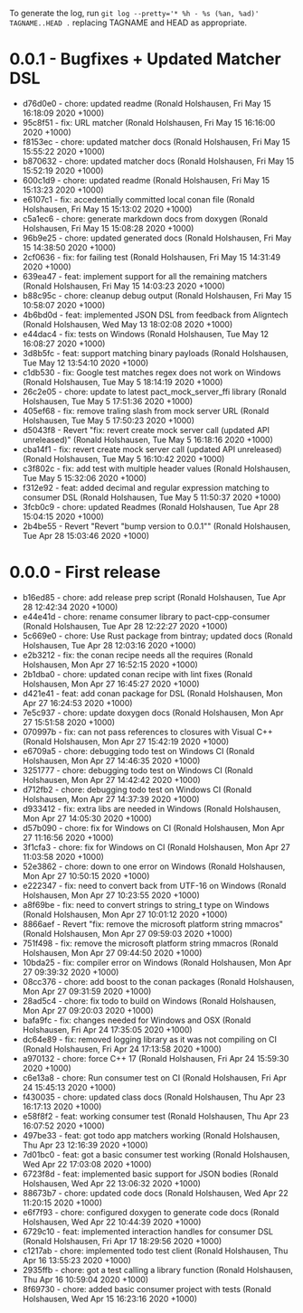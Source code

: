 To generate the log, run `git log --pretty='* %h - %s (%an, %ad)' TAGNAME..HEAD .` replacing TAGNAME and HEAD as appropriate.

# 0.0.1 - Bugfixes + Updated Matcher DSL

* d76d0e0 - chore: updated readme (Ronald Holshausen, Fri May 15 16:18:09 2020 +1000)
* 95c8f51 - fix: URL matcher (Ronald Holshausen, Fri May 15 16:16:00 2020 +1000)
* f8153ec - chore: updated matcher docs (Ronald Holshausen, Fri May 15 15:55:22 2020 +1000)
* b870632 - chore: updated matcher docs (Ronald Holshausen, Fri May 15 15:52:19 2020 +1000)
* 600c1d9 - chore: updated readme (Ronald Holshausen, Fri May 15 15:13:23 2020 +1000)
* e6107c1 - fix: accedentially committed local conan file (Ronald Holshausen, Fri May 15 15:13:02 2020 +1000)
* c5a1ec6 - chore: generate markdown docs from doxygen (Ronald Holshausen, Fri May 15 15:08:28 2020 +1000)
* 96b9e25 - chore: updated generated docs (Ronald Holshausen, Fri May 15 14:38:50 2020 +1000)
* 2cf0636 - fix: for failing test (Ronald Holshausen, Fri May 15 14:31:49 2020 +1000)
* 639ea47 - feat: implement support for all the remaining matchers (Ronald Holshausen, Fri May 15 14:03:23 2020 +1000)
* b88c95c - chore: cleanup debug output (Ronald Holshausen, Fri May 15 10:58:07 2020 +1000)
* 4b6bd0d - feat: implemented JSON DSL from feedback from Aligntech (Ronald Holshausen, Wed May 13 18:02:08 2020 +1000)
* e44dac4 - fix: tests on Windows (Ronald Holshausen, Tue May 12 16:08:27 2020 +1000)
* 3d8b5fc - feat: support matching binary payloads (Ronald Holshausen, Tue May 12 13:54:10 2020 +1000)
* c1db530 - fix: Google test matches regex does not work on Windows (Ronald Holshausen, Tue May 5 18:14:19 2020 +1000)
* 26c2e05 - chore: update to latest pact_mock_server_ffi library (Ronald Holshausen, Tue May 5 17:51:36 2020 +1000)
* 405ef68 - fix: remove traling slash from mock server URL (Ronald Holshausen, Tue May 5 17:50:23 2020 +1000)
* d5043f8 - Revert "fix: revert create mock server call (updated API unreleased)" (Ronald Holshausen, Tue May 5 16:18:16 2020 +1000)
* cba14f1 - fix: revert create mock server call (updated API unreleased) (Ronald Holshausen, Tue May 5 16:10:42 2020 +1000)
* c3f802c - fix: add test with multiple header values (Ronald Holshausen, Tue May 5 15:32:06 2020 +1000)
* f312e92 - feat: added decimal and regular expression matching to consumer DSL (Ronald Holshausen, Tue May 5 11:50:37 2020 +1000)
* 3fcb0c9 - chore: updated Readmes (Ronald Holshausen, Tue Apr 28 15:04:15 2020 +1000)
* 2b4be55 - Revert "Revert "bump version to 0.0.1"" (Ronald Holshausen, Tue Apr 28 15:03:46 2020 +1000)

# 0.0.0 - First release

* b16ed85 - chore: add release prep script (Ronald Holshausen, Tue Apr 28 12:42:34 2020 +1000)
* e44e41d - chore: rename consumer library to pact-cpp-consumer (Ronald Holshausen, Tue Apr 28 12:22:27 2020 +1000)
* 5c669e0 - chore: Use Rust package from bintray; updated docs (Ronald Holshausen, Tue Apr 28 12:03:16 2020 +1000)
* e2b3212 - fix: the conan recipe needs all the requires (Ronald Holshausen, Mon Apr 27 16:52:15 2020 +1000)
* 2b1dba0 - chore: updated conan recipe with lint fixes (Ronald Holshausen, Mon Apr 27 16:45:27 2020 +1000)
* d421e41 - feat: add conan package for DSL (Ronald Holshausen, Mon Apr 27 16:24:53 2020 +1000)
* 7e5c937 - chore: update doxygen docs (Ronald Holshausen, Mon Apr 27 15:51:58 2020 +1000)
* 070997b - fix: can not pass references to closures with Visual C++ (Ronald Holshausen, Mon Apr 27 15:42:19 2020 +1000)
* e6709a5 - chore: debugging todo test on Windows CI (Ronald Holshausen, Mon Apr 27 14:46:35 2020 +1000)
* 3251777 - chore: debugging todo test on Windows CI (Ronald Holshausen, Mon Apr 27 14:42:42 2020 +1000)
* d712fb2 - chore: debugging todo test on Windows CI (Ronald Holshausen, Mon Apr 27 14:37:39 2020 +1000)
* d933412 - fix: extra libs are needed in Windows (Ronald Holshausen, Mon Apr 27 14:05:30 2020 +1000)
* d57b090 - chore: fix for Windows on CI (Ronald Holshausen, Mon Apr 27 11:16:56 2020 +1000)
* 3f1cfa3 - chore: fix for Windows on CI (Ronald Holshausen, Mon Apr 27 11:03:58 2020 +1000)
* 52e3862 - chore: down to one error on Windows (Ronald Holshausen, Mon Apr 27 10:50:15 2020 +1000)
* e222347 - fix: need to convert back from UTF-16 on Windows (Ronald Holshausen, Mon Apr 27 10:23:55 2020 +1000)
* a8f69be - fix: need to convert strings to string_t type on Windows (Ronald Holshausen, Mon Apr 27 10:01:12 2020 +1000)
* 8866aef - Revert "fix: remove the microsoft platform string mmacros" (Ronald Holshausen, Mon Apr 27 09:59:03 2020 +1000)
* 751f498 - fix: remove the microsoft platform string mmacros (Ronald Holshausen, Mon Apr 27 09:44:50 2020 +1000)
* 10bda25 - fix: compiler error on Windows (Ronald Holshausen, Mon Apr 27 09:39:32 2020 +1000)
* 08cc376 - chore: add boost to the conan packages (Ronald Holshausen, Mon Apr 27 09:31:59 2020 +1000)
* 28ad5c4 - chore: fix todo to build on Windows (Ronald Holshausen, Mon Apr 27 09:20:03 2020 +1000)
* bafa9fc - fix: changes needed for Windows and OSX (Ronald Holshausen, Fri Apr 24 17:35:05 2020 +1000)
* dc64e89 - fix: removed logging library as it was not compiling on CI (Ronald Holshausen, Fri Apr 24 17:13:58 2020 +1000)
* a970132 - chore: force C++ 17 (Ronald Holshausen, Fri Apr 24 15:59:30 2020 +1000)
* c6e13a8 - chore: Run consumer test on CI (Ronald Holshausen, Fri Apr 24 15:45:13 2020 +1000)
* f430035 - chore: updated class docs (Ronald Holshausen, Thu Apr 23 16:17:13 2020 +1000)
* e58f8f2 - feat: working consumer test (Ronald Holshausen, Thu Apr 23 16:07:52 2020 +1000)
* 497be33 - feat: got todo app matchers working (Ronald Holshausen, Thu Apr 23 12:16:39 2020 +1000)
* 7d01bc0 - feat: got a basic consumer test working (Ronald Holshausen, Wed Apr 22 17:03:08 2020 +1000)
* 6723f8d - feat: implemented basic support for JSON bodies (Ronald Holshausen, Wed Apr 22 13:06:32 2020 +1000)
* 88673b7 - chore: updated code docs (Ronald Holshausen, Wed Apr 22 11:20:15 2020 +1000)
* e6f7f93 - chore: configured doxygen to generate code docs (Ronald Holshausen, Wed Apr 22 10:44:39 2020 +1000)
* 6729c10 - feat: implemented interaction handles for consumer DSL (Ronald Holshausen, Fri Apr 17 18:29:56 2020 +1000)
* c1217ab - chore: implemented todo test client (Ronald Holshausen, Thu Apr 16 13:55:23 2020 +1000)
* 2935ffb - chore: got a test calling a library function (Ronald Holshausen, Thu Apr 16 10:59:04 2020 +1000)
* 8f69730 - chore: added basic consumer project with tests (Ronald Holshausen, Wed Apr 15 16:23:16 2020 +1000)
